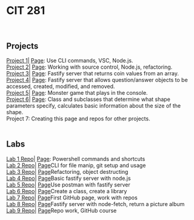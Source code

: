 # CIT 281 <br><br>
## Projects <br>
[Project 1](https://github.com/tstarti2/cit281-p1)| [Page](https://tstarti2.github.io/cit281-p1/): Use CLI commands, VSC, Node.js. <br>
[Project 2](https://github.com/tstarti2/cit281-p2)| [Page](https://tstarti2.github.io/cit281-p2/): Working with source control, Node.js, refactoring. <br>
[Project 3](https://github.com/tstarti2/cit281-p3)| [Page](https://tstarti2.github.io/cit281-p3/): Fastify server that returns coin values from an array. <br>
[Project 4](https://github.com/tstarti2/cit281-p4)| [Page](https://tstarti2.github.io/cit281-p4/): Fastify server that allows question/answer objects to be accessed, created, modified, and removed. <br>
[Project 5](https://github.com/tstarti2/cit281-p5)| [Page](https://tstarti2.github.io/cit281-p5/): Monster game that plays in the console. <br>
[Project 6](https://github.com/tstarti2/cit281-p6)| [Page](https://tstarti2.github.io/cit281-p6/): Class and subclasses that determine what shape parameters specify, calculates basic information about the size of the shape. <br>
Project 7: Creating this page and repos for other projects. 
<br>
<br>
## Labs <br>
[Lab 1 Repo](https://github.com/tstarti2/cit281-lab1)| [Page](https://tstarti2.github.io/cit281-lab1/): Powershell commands and shortcuts <br>
[Lab 2 Repo](https://github.com/tstarti2/cit281-lab2)| [Page](https://tstarti2.github.io/cit281-lab2/)CLI for file manip, git setup and usage <br>
[Lab 3 Repo](https://github.com/tstarti2/cit281-lab3)| [Page](https://tstarti2.github.io/cit281-lab3/)Refactoring, object destructing <br>
[Lab 4 Repo](https://github.com/tstarti2/cit281-lab4)| [Page](https://tstarti2.github.io/cit281-lab4/)Basic fastify server with node.js <br>
[Lab 5 Repo](https://github.com/tstarti2/cit281-lab5)| [Page](https://tstarti2.github.io/cit281-lab5/)Use postman with fastify server <br>
[Lab 6 Repo](https://github.com/tstarti2/cit281-lab6)| [Page](https://tstarti2.github.io/cit281-lab6/)Create a class, create a library <br>
[Lab 7 Repo](https://github.com/tstarti2/cit281-lab7)| [Page](https://tstarti2.github.io/cit281-lab7/)First GitHub page, work with repos <br>
[Lab 8 Repo](https://github.com/tstarti2/cit281-lab8)| [Page](https://tstarti2.github.io/cit281-lab8/)Fastify server with node-fetch, return a picture album <br>
[Lab 9 Repo](https://github.com/tstarti2/cit281-lab9)| [Page](https://tstarti2.github.io/cit281-lab9/)Repo work, GitHub course <br>
